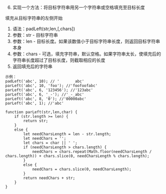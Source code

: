 <!--
 * @Description: 
 * @Author: hetengfei
 * @Github: https://github.com/avrinfly
 * @Date: 2019-08-26 20:35:49
 * @LastEditors: hetengfei
 * @LastEditTime: 2019-08-26 20:35:49
 -->
6. 实现一个方法：将目标字符串用另一个字符串或空格填充至目标长度

填充从目标字符串的左侧开始
1. 语法：padLeft(str,len,[,chars])
2. 参数：str - 目标字符串
3. 参数：len - 目标长度。如果该数值小于目标字符串长度，则返回目标字符串本身
4. 参数：chars - 可选，填充字符串，默认空格。如果字符串太长，使填充后的字符串长度超过了目标长度，则截取相应的长度
5. 返回填充后的字符串
```
示例：
padLeft('abc', 10); // '       abc'
parLeft('abc', 10, 'foo'); //'foofoofabc'
parLeft('abc', 6, '123456'); //'123abc'
parLeft('abc', 6, '_-'); //'_-_abc'
parLeft('abc', 8, '0'); //'00000abc'
parLeft('abc', 1); //'abc'
```

```
function parLeft(str,len,char) {
    if (str.length >= len) {
        return str;
    }
    else {
        let needCharsLength = len - str.length;
        let needChars = '';
        let chars = char || ' ';
        if (needCharsLength > chars.length) {
            needChars = chars.repeat(Math.floor(needCharsLength / chars.length)) + chars.slice(0, needCharsLength % chars.length);
        }
        else {
            needChars = chars.slice(0, needCharsLength);
        }
        return needChars + str;
    }
}
```